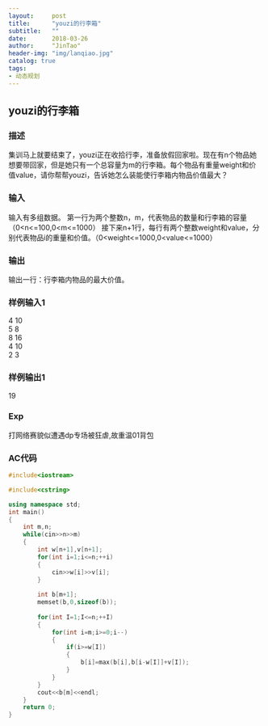 ```yaml
---
layout:     post
title:      "youzi的行李箱"
subtitle:   ""
date:       2018-03-26
author:     "JinTao"
header-img: "img/lanqiao.jpg"
catalog: true
tags:
- 动态规划
---
```


## youzi的行李箱

### 描述
集训马上就要结束了，youzi正在收拾行李，准备放假回家啦。现在有n个物品她想要带回家，但是她只有一个总容量为m的行李箱。每个物品有重量weight和价值value，请你帮帮youzi，告诉她怎么装能使行李箱内物品价值最大？
### 输入
 输入有多组数据。
第一行为两个整数n，m，代表物品的数量和行李箱的容量（0<n<=100,0<m<=1000）
接下来n+1行，每行有两个整数weight和value，分别代表物品i的重量和价值。（0<weight<=1000,0<value<=1000）
### 输出
输出一行：行李箱内物品的最大价值。
### 样例输入1 
4 10<br>
5 8<br>
8 16<br>
4 10<br>
2 3

### 样例输出1 
19


### Exp
打网络赛貌似遭遇dp专场被狂虐,故重温01背包

### AC代码
``` cpp
#include<iostream>

#include<cstring>

using namespace std;
int main()
{
	int m,n;
	while(cin>>n>>m)
	{
		int w[n+1],v[n+1];
		for(int i=1;i<=n;++i)
		{
			cin>>w[i]>>v[i];
		}
		
		int b[m+1];
		memset(b,0,sizeof(b));
		
		for(int I=1;I<=n;++I)
		{
			for(int i=m;i>=0;i--)
			{
				if(i>=w[I])
				{
					b[i]=max(b[i],b[i-w[I]]+v[I]);
				}
			}
		}
		cout<<b[m]<<endl;
	}
	return 0;
}
```

